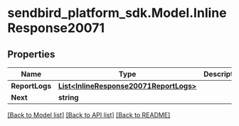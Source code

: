 
# sendbird_platform_sdk.Model.InlineResponse20071

## Properties

Name | Type | Description | Notes
------------ | ------------- | ------------- | -------------
**ReportLogs** | [**List&lt;InlineResponse20071ReportLogs&gt;**](InlineResponse20071ReportLogs.md) |  | [optional] 
**Next** | **string** |  | [optional] 

[[Back to Model list]](../README.md#documentation-for-models)
[[Back to API list]](../README.md#documentation-for-api-endpoints)
[[Back to README]](../README.md)


